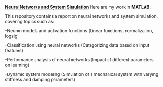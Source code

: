 [**Neural Networks and System Simulation**](https://github.com/IsilEna/NeuralNetworksAndSystemSimulation/blob/main/Report_IsilSonmez.pdf)
Here are my work in **MATLAB**.

This repository contains a report on neural networks and system simulation, covering topics such as:

-Neuron models and activation functions (Linear functions, normalization, logsig)

-Classification using neural networks (Categorizing data based on input features)

-Performance analysis of neural networks (Impact of different parameters on learning)

-Dynamic system modeling (Simulation of a mechanical system with varying stiffness and damping parameters)
